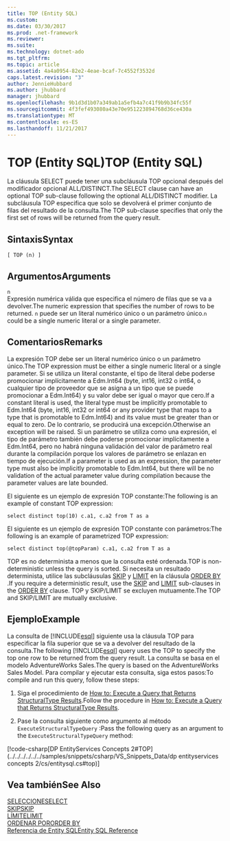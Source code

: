```yaml
---
title: TOP (Entity SQL)
ms.custom: 
ms.date: 03/30/2017
ms.prod: .net-framework
ms.reviewer: 
ms.suite: 
ms.technology: dotnet-ado
ms.tgt_pltfrm: 
ms.topic: article
ms.assetid: 4a4a0954-82e2-4eae-bcaf-7c4552f3532d
caps.latest.revision: "3"
author: JennieHubbard
ms.author: jhubbard
manager: jhubbard
ms.openlocfilehash: 9b1d3d1b07a349ab1a5efb4a7c41f9b9b34fc55f
ms.sourcegitcommit: 4f3fef493080a43e70e951223894768d36ce430a
ms.translationtype: MT
ms.contentlocale: es-ES
ms.lasthandoff: 11/21/2017
---
```

# <a name="top-entity-sql"></a><span data-ttu-id="7ac31-102">TOP (Entity SQL)</span><span class="sxs-lookup"><span data-stu-id="7ac31-102">TOP (Entity SQL)</span></span>
<span data-ttu-id="7ac31-103">La cláusula SELECT puede tener una subcláusula TOP opcional después del modificador opcional ALL/DISTINCT.</span><span class="sxs-lookup"><span data-stu-id="7ac31-103">The SELECT clause can have an optional TOP sub-clause following the optional ALL/DISTINCT modifier.</span></span> <span data-ttu-id="7ac31-104">La subcláusula TOP especifica que solo se devolverá el primer conjunto de filas del resultado de la consulta.</span><span class="sxs-lookup"><span data-stu-id="7ac31-104">The TOP sub-clause specifies that only the first set of rows will be returned from the query result.</span></span>  
  
## <a name="syntax"></a><span data-ttu-id="7ac31-105">Sintaxis</span><span class="sxs-lookup"><span data-stu-id="7ac31-105">Syntax</span></span>  
  
```  
[ TOP (n) ]  
```  
  
## <a name="arguments"></a><span data-ttu-id="7ac31-106">Argumentos</span><span class="sxs-lookup"><span data-stu-id="7ac31-106">Arguments</span></span>  
 `n`  
 <span data-ttu-id="7ac31-107">Expresión numérica válida que especifica el número de filas que se va a devolver.</span><span class="sxs-lookup"><span data-stu-id="7ac31-107">The numeric expression that specifies the number of rows to be returned.</span></span> <span data-ttu-id="7ac31-108">`n` puede ser un literal numérico único o un parámetro único.</span><span class="sxs-lookup"><span data-stu-id="7ac31-108">`n` could be a single numeric literal or a single parameter.</span></span>  
  
## <a name="remarks"></a><span data-ttu-id="7ac31-109">Comentarios</span><span class="sxs-lookup"><span data-stu-id="7ac31-109">Remarks</span></span>  
 <span data-ttu-id="7ac31-110">La expresión TOP debe ser un literal numérico único o un parámetro único.</span><span class="sxs-lookup"><span data-stu-id="7ac31-110">The TOP expression must be either a single numeric literal or a single parameter.</span></span> <span data-ttu-id="7ac31-111">Si se utiliza un literal constante, el tipo de literal debe poderse promocionar implícitamente a Edm.Int64 (byte, int16, int32 o int64, o cualquier tipo de proveedor que se asigna a un tipo que se puede promocionar a Edm.Int64) y su valor debe ser igual o mayor que cero.</span><span class="sxs-lookup"><span data-stu-id="7ac31-111">If a constant literal is used, the literal type must be implicitly promotable to Edm.Int64 (byte, int16, int32 or int64 or any provider type that maps to a type that is promotable to Edm.Int64) and its value must be greater than or equal to zero.</span></span> <span data-ttu-id="7ac31-112">De lo contrario, se producirá una excepción.</span><span class="sxs-lookup"><span data-stu-id="7ac31-112">Otherwise an exception will be raised.</span></span> <span data-ttu-id="7ac31-113">Si un parámetro se utiliza como una expresión, el tipo de parámetro también debe poderse promocionar implícitamente a Edm.Int64, pero no habrá ninguna validación del valor de parámetro real durante la compilación porque los valores de parámetro se enlazan en tiempo de ejecución.</span><span class="sxs-lookup"><span data-stu-id="7ac31-113">If a parameter is used as an expression, the parameter type must also be implicitly promotable to Edm.Int64, but there will be no validation of the actual parameter value during compilation because the parameter values are late bounded.</span></span>  
  
 <span data-ttu-id="7ac31-114">El siguiente es un ejemplo de expresión TOP constante:</span><span class="sxs-lookup"><span data-stu-id="7ac31-114">The following is an example of constant TOP expression:</span></span>  
  
 `select distinct top(10) c.a1, c.a2 from T as a`  
  
 <span data-ttu-id="7ac31-115">El siguiente es un ejemplo de expresión TOP constante con parámetros:</span><span class="sxs-lookup"><span data-stu-id="7ac31-115">The following is an example of parametrized TOP expression:</span></span>  
  
 `select distinct top(@topParam) c.a1, c.a2 from T as a`  
  
 <span data-ttu-id="7ac31-116">TOP es no determinista a menos que la consulta esté ordenada.</span><span class="sxs-lookup"><span data-stu-id="7ac31-116">TOP is non-deterministic unless the query is sorted.</span></span> <span data-ttu-id="7ac31-117">Si necesita un resultado determinista, utilice las subcláusulas [SKIP](../../../../../../docs/framework/data/adonet/ef/language-reference/skip-entity-sql.md) y [LIMIT](../../../../../../docs/framework/data/adonet/ef/language-reference/limit-entity-sql.md) en la cláusula [ORDER BY](../../../../../../docs/framework/data/adonet/ef/language-reference/order-by-entity-sql.md) .</span><span class="sxs-lookup"><span data-stu-id="7ac31-117">If you require a deterministic result, use the [SKIP](../../../../../../docs/framework/data/adonet/ef/language-reference/skip-entity-sql.md) and [LIMIT](../../../../../../docs/framework/data/adonet/ef/language-reference/limit-entity-sql.md) sub-clauses in the [ORDER BY](../../../../../../docs/framework/data/adonet/ef/language-reference/order-by-entity-sql.md) clause.</span></span> <span data-ttu-id="7ac31-118">TOP y SKIP/LIMIT se excluyen mutuamente.</span><span class="sxs-lookup"><span data-stu-id="7ac31-118">The TOP and SKIP/LIMIT are mutually exclusive.</span></span>  
  
## <a name="example"></a><span data-ttu-id="7ac31-119">Ejemplo</span><span class="sxs-lookup"><span data-stu-id="7ac31-119">Example</span></span>  
 <span data-ttu-id="7ac31-120">La consulta de [!INCLUDE[esql](../../../../../../includes/esql-md.md)] siguiente usa la cláusula TOP para especificar la fila superior que se va a devolver del resultado de la consulta.</span><span class="sxs-lookup"><span data-stu-id="7ac31-120">The following [!INCLUDE[esql](../../../../../../includes/esql-md.md)] query uses the TOP to specify the top one row to be returned from the query result.</span></span> <span data-ttu-id="7ac31-121">La consulta se basa en el modelo AdventureWorks Sales.</span><span class="sxs-lookup"><span data-stu-id="7ac31-121">The query is based on the AdventureWorks Sales Model.</span></span> <span data-ttu-id="7ac31-122">Para compilar y ejecutar esta consulta, siga estos pasos:</span><span class="sxs-lookup"><span data-stu-id="7ac31-122">To compile and run this query, follow these steps:</span></span>  
  
1.  <span data-ttu-id="7ac31-123">Siga el procedimiento de [How to: Execute a Query that Returns StructuralType Results](../../../../../../docs/framework/data/adonet/ef/how-to-execute-a-query-that-returns-structuraltype-results.md).</span><span class="sxs-lookup"><span data-stu-id="7ac31-123">Follow the procedure in [How to: Execute a Query that Returns StructuralType Results](../../../../../../docs/framework/data/adonet/ef/how-to-execute-a-query-that-returns-structuraltype-results.md).</span></span>  
  
2.  <span data-ttu-id="7ac31-124">Pase la consulta siguiente como argumento al método `ExecuteStructuralTypeQuery` :</span><span class="sxs-lookup"><span data-stu-id="7ac31-124">Pass the following query as an argument to the `ExecuteStructuralTypeQuery` method:</span></span>  
  
 [!code-csharp[DP EntityServices Concepts 2#TOP](../../../../../../samples/snippets/csharp/VS_Snippets_Data/dp entityservices concepts 2/cs/entitysql.cs#top)]  
  
## <a name="see-also"></a><span data-ttu-id="7ac31-125">Vea también</span><span class="sxs-lookup"><span data-stu-id="7ac31-125">See Also</span></span>  
 [<span data-ttu-id="7ac31-126">SELECCIONE</span><span class="sxs-lookup"><span data-stu-id="7ac31-126">SELECT</span></span>](../../../../../../docs/framework/data/adonet/ef/language-reference/select-entity-sql.md)  
 [<span data-ttu-id="7ac31-127">SKIP</span><span class="sxs-lookup"><span data-stu-id="7ac31-127">SKIP</span></span>](../../../../../../docs/framework/data/adonet/ef/language-reference/skip-entity-sql.md)  
 [<span data-ttu-id="7ac31-128">LÍMITE</span><span class="sxs-lookup"><span data-stu-id="7ac31-128">LIMIT</span></span>](../../../../../../docs/framework/data/adonet/ef/language-reference/limit-entity-sql.md)  
 [<span data-ttu-id="7ac31-129">ORDENAR POR</span><span class="sxs-lookup"><span data-stu-id="7ac31-129">ORDER BY</span></span>](../../../../../../docs/framework/data/adonet/ef/language-reference/order-by-entity-sql.md)  
 [<span data-ttu-id="7ac31-130">Referencia de Entity SQL</span><span class="sxs-lookup"><span data-stu-id="7ac31-130">Entity SQL Reference</span></span>](../../../../../../docs/framework/data/adonet/ef/language-reference/entity-sql-reference.md)
